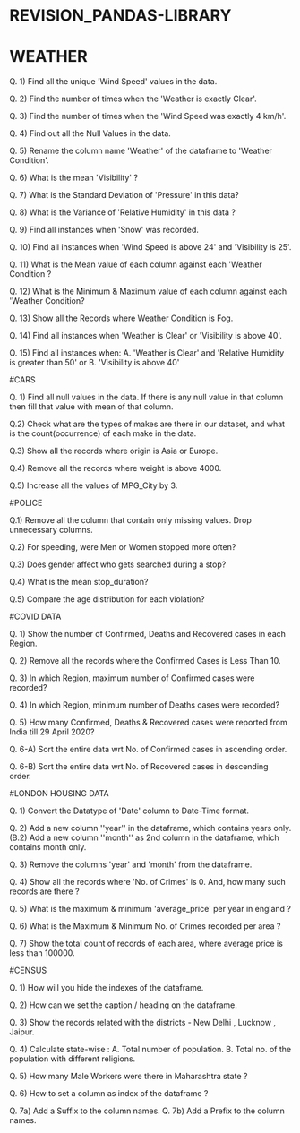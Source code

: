 # REVISION_PANDAS-LIBRARY

# WEATHER 
Q. 1) Find all the unique 'Wind Speed' values in the data. 

Q. 2) Find the number of times when the 'Weather is exactly Clear'. 

Q. 3) Find the number of times when the 'Wind Speed was exactly 4 km/h'. 

Q. 4) Find out all the Null Values in the data.

Q. 5) Rename the column name 'Weather' of the dataframe to 'Weather Condition'. 

Q. 6) What is the mean 'Visibility' ? 

Q. 7) What is the Standard Deviation of 'Pressure' in this data? 

Q. 8) What is the Variance of 'Relative Humidity' in this data ?

Q. 9) Find all instances when 'Snow' was recorded. 

Q. 10) Find all instances when 'Wind Speed is above 24' and 'Visibility is 25'.

Q. 11) What is the Mean value of each column against each 'Weather Condition ? 

Q. 12) What is the Minimum & Maximum value of each column against each 'Weather Condition? 

Q. 13) Show all the Records where Weather Condition is Fog. 

Q. 14) Find all instances when 'Weather is Clear' or 'Visibility is above 40'. 

Q. 15) Find all instances when: A. 'Weather is Clear' and 'Relative Humidity is greater than 50' or B. 'Visibility is above 40'



#CARS

Q. 1) Find all null values in the data. If there is any null value in that column then fill that value with mean of that column.

Q.2) Check what are the types of makes are there in our dataset, and what is the count(occurrence) of each make in the data.

Q.3) Show all the records where origin is Asia or Europe.

Q.4) Remove all the records where weight is above 4000.

Q.5) Increase all the values of MPG_City by 3.


#POLICE

Q.1) Remove all the column that contain only missing values. Drop unnecessary columns.

Q.2) For speeding, were Men or Women stopped more often?

Q.3) Does gender affect who gets searched during a stop?

Q.4) What is the mean stop_duration?	

Q.5) Compare the age distribution for each violation?

#COVID DATA

Q. 1) Show the number of Confirmed, Deaths and Recovered cases in each Region. 

Q. 2) Remove all the records where the Confirmed Cases is Less Than 10.

Q. 3) In which Region, maximum number of Confirmed cases were recorded? 

Q. 4) In which Region, minimum number of Deaths cases were recorded? 

Q. 5) How many Confirmed, Deaths & Recovered cases were reported from India till 29 April 2020?

Q. 6-A) Sort the entire data wrt No. of Confirmed cases in ascending order. 

Q. 6-B) Sort the entire data wrt No. of Recovered cases in descending order.

#LONDON HOUSING DATA


Q. 1) Convert the Datatype of 'Date' column to Date-Time format. 

Q. 2) Add a new column ''year'' in the dataframe, which contains years only.(B.2) Add a new column ''month'' as 2nd column in the dataframe, which contains month only.

Q. 3) Remove the columns 'year' and 'month' from the dataframe. 

Q. 4) Show all the records where 'No. of Crimes' is 0. And, how many such records are there ?

Q. 5) What is the maximum & minimum 'average_price' per year in england ?

Q. 6) What is the Maximum & Minimum No. of Crimes recorded per area ? 

Q. 7) Show the total count of records of each area, where average price is less than 100000.

#CENSUS

Q. 1) How will you hide the indexes of the dataframe.

Q. 2) How can we set the caption / heading on the dataframe.

Q. 3) Show the records related with the districts - New Delhi , Lucknow , Jaipur.

Q. 4) Calculate state-wise : A. Total number of population. B. Total no. of the population with different religions. 

Q. 5) How many Male Workers were there in Maharashtra state ? 

Q. 6) How to set a column as index of the dataframe ?

Q. 7a) Add a Suffix to the column names. Q. 7b) Add a Prefix to the column names.
